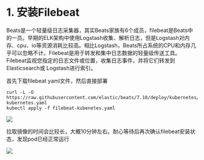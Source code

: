 

# 1. 安装Filebeat

Beats是一个轻量级日志采集器，其实Beats家族有6个成员，filebeat是Beats中的一员。早期的ELK架构中使用Logstash收集、解析日志，但是Logstash对内存、cpu、io等资源消耗比较高。相比Logstash，Beats所占系统的CPU和内存几乎可以忽略不计。Filebeat是用于转发和集中日志数据的轻量级传送工具。Filebeat监视您指定的日志文件或位置，收集日志事件，并将它们转发到Elasticsearch或 Logstash进行索引。

首先下载filebeat yaml文件，然后直接部署

```
curl -L -O https://raw.githubusercontent.com/elastic/beats/7.10/deploy/kubernetes/filebeat-kubernetes.yaml
kubectl apply -f filebeat-kubenetes.yaml
```

![](https://tva1.sinaimg.cn/large/0081Kckwly1glhvw5e4vfj31ja0j8jwk.jpg)

拉取镜像的时间会比较长，大概10分钟左右。耐心等待后再次确认filebeat安装状态，发现pod已经正常运行

![](https://tva1.sinaimg.cn/large/0081Kckwly1glhvuo6vh4j31f80cqwhx.jpg)